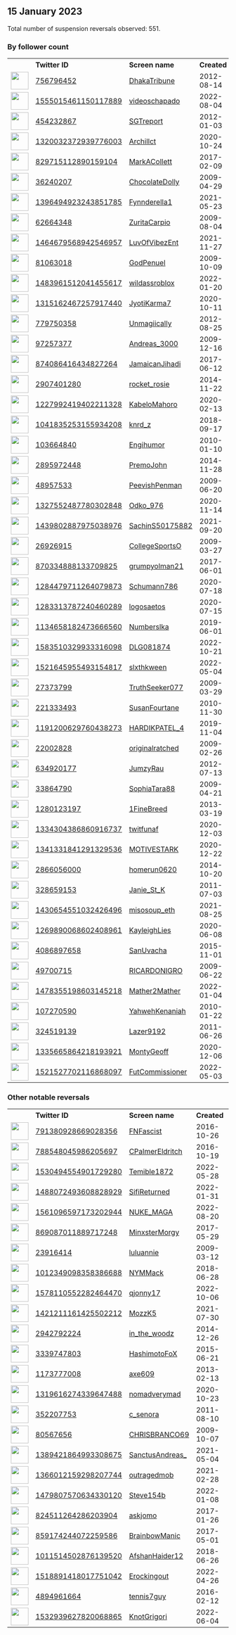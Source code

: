 
## 15 January 2023
Total number of suspension reversals observed: 551.

### By follower count
<table><tr><th></th><th align="left">Twitter ID</th><th align="left">Screen name</th>
<th align="left">Created</th><th align="left">Status</th><th align="left">Suspended</th><th align="left">Followers</th>
<tr><td><a href="https://pbs.twimg.com/profile_images/1613612725430816769/DoBXelUF_normal.jpg"><img src="https://pbs.twimg.com/profile_images/1613612725430816769/DoBXelUF_normal.jpg" width="40px" height="40px" align="center"/></a></td><td><a href="https://twitter.com/intent/user?user_id=756796452">756796452</a></td><td><a href="https://twitter.com/DhakaTribune">DhakaTribune</a></td><td>2012-08-14</td><td align="center"></td><td>2023-01-02</td><td>465787</td></tr>
<tr><td><a href="https://pbs.twimg.com/profile_images/1583779767001686019/5D2jetBh_normal.jpg"><img src="https://pbs.twimg.com/profile_images/1583779767001686019/5D2jetBh_normal.jpg" width="40px" height="40px" align="center"/></a></td><td><a href="https://twitter.com/intent/user?user_id=1555015461150117889">1555015461150117889</a></td><td><a href="https://twitter.com/videoschapado">videoschapado</a></td><td>2022-08-04</td><td align="center"></td><td>2022-12-22</td><td>123111</td></tr>
<tr><td><a href="https://pbs.twimg.com/profile_images/494569039683792896/r2RQcm08_normal.jpeg"><img src="https://pbs.twimg.com/profile_images/494569039683792896/r2RQcm08_normal.jpeg" width="40px" height="40px" align="center"/></a></td><td><a href="https://twitter.com/intent/user?user_id=454232867">454232867</a></td><td><a href="https://twitter.com/SGTreport">SGTreport</a></td><td>2012-01-03</td><td align="center"></td><td></td><td>116162</td></tr>
<tr><td><a href="https://pbs.twimg.com/profile_images/1324395823489261569/nt5P6Dw4_normal.jpg"><img src="https://pbs.twimg.com/profile_images/1324395823489261569/nt5P6Dw4_normal.jpg" width="40px" height="40px" align="center"/></a></td><td><a href="https://twitter.com/intent/user?user_id=1320032372939776003">1320032372939776003</a></td><td><a href="https://twitter.com/Archillct">Archillct</a></td><td>2020-10-24</td><td align="center"></td><td></td><td>61759</td></tr>
<tr><td><a href="https://pbs.twimg.com/profile_images/1614527348870729729/34rca1FI_normal.jpg"><img src="https://pbs.twimg.com/profile_images/1614527348870729729/34rca1FI_normal.jpg" width="40px" height="40px" align="center"/></a></td><td><a href="https://twitter.com/intent/user?user_id=829715112890159104">829715112890159104</a></td><td><a href="https://twitter.com/MarkACollett">MarkACollett</a></td><td>2017-02-09</td><td align="center"></td><td></td><td>53696</td></tr>
<tr><td><a href="https://pbs.twimg.com/profile_images/1557011418574118912/OW9Jd28Y_normal.jpg"><img src="https://pbs.twimg.com/profile_images/1557011418574118912/OW9Jd28Y_normal.jpg" width="40px" height="40px" align="center"/></a></td><td><a href="https://twitter.com/intent/user?user_id=36240207">36240207</a></td><td><a href="https://twitter.com/ChocolateDolly">ChocolateDolly</a></td><td>2009-04-29</td><td align="center"></td><td>2023-01-09</td><td>51981</td></tr>
<tr><td><a href="https://pbs.twimg.com/profile_images/1408041922778836998/KlsWs7_1_normal.jpg"><img src="https://pbs.twimg.com/profile_images/1408041922778836998/KlsWs7_1_normal.jpg" width="40px" height="40px" align="center"/></a></td><td><a href="https://twitter.com/intent/user?user_id=1396494923243851785">1396494923243851785</a></td><td><a href="https://twitter.com/Fynnderella1">Fynnderella1</a></td><td>2021-05-23</td><td align="center"></td><td></td><td>49999</td></tr>
<tr><td><a href="https://pbs.twimg.com/profile_images/1616105595014352897/TREL76pg_normal.jpg"><img src="https://pbs.twimg.com/profile_images/1616105595014352897/TREL76pg_normal.jpg" width="40px" height="40px" align="center"/></a></td><td><a href="https://twitter.com/intent/user?user_id=62664348">62664348</a></td><td><a href="https://twitter.com/ZuritaCarpio">ZuritaCarpio</a></td><td>2009-08-04</td><td align="center"></td><td>2022-08-11</td><td>48230</td></tr>
<tr><td><a href="https://pbs.twimg.com/profile_images/1613188384591077379/z6UYuXIH_normal.jpg"><img src="https://pbs.twimg.com/profile_images/1613188384591077379/z6UYuXIH_normal.jpg" width="40px" height="40px" align="center"/></a></td><td><a href="https://twitter.com/intent/user?user_id=1464679568942546957">1464679568942546957</a></td><td><a href="https://twitter.com/LuvOfVibezEnt">LuvOfVibezEnt</a></td><td>2021-11-27</td><td align="center"></td><td>2022-06-13</td><td>33092</td></tr>
<tr><td><a href="https://pbs.twimg.com/profile_images/1450786598732304414/ilrsb8ok_normal.jpg"><img src="https://pbs.twimg.com/profile_images/1450786598732304414/ilrsb8ok_normal.jpg" width="40px" height="40px" align="center"/></a></td><td><a href="https://twitter.com/intent/user?user_id=81063018">81063018</a></td><td><a href="https://twitter.com/GodPenuel">GodPenuel</a></td><td>2009-10-09</td><td align="center"></td><td>2022-09-24</td><td>26196</td></tr>
<tr><td><a href="https://pbs.twimg.com/profile_images/1598633720927653889/x_TJnmL4_normal.jpg"><img src="https://pbs.twimg.com/profile_images/1598633720927653889/x_TJnmL4_normal.jpg" width="40px" height="40px" align="center"/></a></td><td><a href="https://twitter.com/intent/user?user_id=1483961512041455617">1483961512041455617</a></td><td><a href="https://twitter.com/wildassroblox">wildassroblox</a></td><td>2022-01-20</td><td align="center"></td><td>2022-12-12</td><td>16542</td></tr>
<tr><td><a href="https://pbs.twimg.com/profile_images/1560526049212899328/4Aa87yXL_normal.jpg"><img src="https://pbs.twimg.com/profile_images/1560526049212899328/4Aa87yXL_normal.jpg" width="40px" height="40px" align="center"/></a></td><td><a href="https://twitter.com/intent/user?user_id=1315162467257917440">1315162467257917440</a></td><td><a href="https://twitter.com/JyotiKarma7">JyotiKarma7</a></td><td>2020-10-11</td><td align="center"></td><td></td><td>16437</td></tr>
<tr><td><a href="https://pbs.twimg.com/profile_images/1571273864751063043/jIrU9_Bc_normal.jpg"><img src="https://pbs.twimg.com/profile_images/1571273864751063043/jIrU9_Bc_normal.jpg" width="40px" height="40px" align="center"/></a></td><td><a href="https://twitter.com/intent/user?user_id=779750358">779750358</a></td><td><a href="https://twitter.com/Unmagiically">Unmagiically</a></td><td>2012-08-25</td><td align="center"></td><td>2022-09-30</td><td>15695</td></tr>
<tr><td><a href="https://pbs.twimg.com/profile_images/902583579074453504/kF1Pjxsq_normal.jpg"><img src="https://pbs.twimg.com/profile_images/902583579074453504/kF1Pjxsq_normal.jpg" width="40px" height="40px" align="center"/></a></td><td><a href="https://twitter.com/intent/user?user_id=97257377">97257377</a></td><td><a href="https://twitter.com/Andreas_3000">Andreas_3000</a></td><td>2009-12-16</td><td align="center"></td><td>2023-01-08</td><td>13506</td></tr>
<tr><td><a href="https://pbs.twimg.com/profile_images/1346557394231439360/EQ8JEAt1_normal.jpg"><img src="https://pbs.twimg.com/profile_images/1346557394231439360/EQ8JEAt1_normal.jpg" width="40px" height="40px" align="center"/></a></td><td><a href="https://twitter.com/intent/user?user_id=874086416434827264">874086416434827264</a></td><td><a href="https://twitter.com/JamaicanJihadi">JamaicanJihadi</a></td><td>2017-06-12</td><td align="center"></td><td>2023-01-10</td><td>11405</td></tr>
<tr><td><a href="https://pbs.twimg.com/profile_images/1110194562499297281/C7LO0zOJ_normal.jpg"><img src="https://pbs.twimg.com/profile_images/1110194562499297281/C7LO0zOJ_normal.jpg" width="40px" height="40px" align="center"/></a></td><td><a href="https://twitter.com/intent/user?user_id=2907401280">2907401280</a></td><td><a href="https://twitter.com/rocket_rosie">rocket_rosie</a></td><td>2014-11-22</td><td align="center"></td><td></td><td>10437</td></tr>
<tr><td><a href="https://pbs.twimg.com/profile_images/1599834145152286738/OiW6jnJd_normal.jpg"><img src="https://pbs.twimg.com/profile_images/1599834145152286738/OiW6jnJd_normal.jpg" width="40px" height="40px" align="center"/></a></td><td><a href="https://twitter.com/intent/user?user_id=1227992419402211328">1227992419402211328</a></td><td><a href="https://twitter.com/KabeloMahoro">KabeloMahoro</a></td><td>2020-02-13</td><td align="center"></td><td>2022-12-23</td><td>10252</td></tr>
<tr><td><a href="https://pbs.twimg.com/profile_images/1334972485490630658/S6WiRmxK_normal.jpg"><img src="https://pbs.twimg.com/profile_images/1334972485490630658/S6WiRmxK_normal.jpg" width="40px" height="40px" align="center"/></a></td><td><a href="https://twitter.com/intent/user?user_id=1041835253155934208">1041835253155934208</a></td><td><a href="https://twitter.com/knrd_z">knrd_z</a></td><td>2018-09-17</td><td align="center"></td><td>2023-01-10</td><td>10216</td></tr>
<tr><td><a href="https://pbs.twimg.com/profile_images/1616323005537452032/kZCT-zfw_normal.jpg"><img src="https://pbs.twimg.com/profile_images/1616323005537452032/kZCT-zfw_normal.jpg" width="40px" height="40px" align="center"/></a></td><td><a href="https://twitter.com/intent/user?user_id=103664840">103664840</a></td><td><a href="https://twitter.com/Engihumor">Engihumor</a></td><td>2010-01-10</td><td align="center"></td><td></td><td>9604</td></tr>
<tr><td><a href="https://pbs.twimg.com/profile_images/1210523197054967808/tM2SDppi_normal.jpg"><img src="https://pbs.twimg.com/profile_images/1210523197054967808/tM2SDppi_normal.jpg" width="40px" height="40px" align="center"/></a></td><td><a href="https://twitter.com/intent/user?user_id=2895972448">2895972448</a></td><td><a href="https://twitter.com/PremoJohn">PremoJohn</a></td><td>2014-11-28</td><td align="center"></td><td></td><td>9524</td></tr>
<tr><td><a href="https://pbs.twimg.com/profile_images/1623145019837149184/kbQjt8DZ_normal.jpg"><img src="https://pbs.twimg.com/profile_images/1623145019837149184/kbQjt8DZ_normal.jpg" width="40px" height="40px" align="center"/></a></td><td><a href="https://twitter.com/intent/user?user_id=48957533">48957533</a></td><td><a href="https://twitter.com/PeevishPenman">PeevishPenman</a></td><td>2009-06-20</td><td align="center"></td><td></td><td>9469</td></tr>
<tr><td><a href="https://pbs.twimg.com/profile_images/1612104786295541760/j0Akj9xS_normal.jpg"><img src="https://pbs.twimg.com/profile_images/1612104786295541760/j0Akj9xS_normal.jpg" width="40px" height="40px" align="center"/></a></td><td><a href="https://twitter.com/intent/user?user_id=1327552487780302848">1327552487780302848</a></td><td><a href="https://twitter.com/Odko_976">Odko_976</a></td><td>2020-11-14</td><td align="center"></td><td>2022-09-02</td><td>8960</td></tr>
<tr><td><a href="https://pbs.twimg.com/profile_images/1557350304214970369/3wVHcQ5-_normal.jpg"><img src="https://pbs.twimg.com/profile_images/1557350304214970369/3wVHcQ5-_normal.jpg" width="40px" height="40px" align="center"/></a></td><td><a href="https://twitter.com/intent/user?user_id=1439802887975038976">1439802887975038976</a></td><td><a href="https://twitter.com/SachinS50175882">SachinS50175882</a></td><td>2021-09-20</td><td align="center"></td><td>2022-09-21</td><td>6630</td></tr>
<tr><td><a href="https://pbs.twimg.com/profile_images/1613906694634889222/PZ5NaCoj_normal.jpg"><img src="https://pbs.twimg.com/profile_images/1613906694634889222/PZ5NaCoj_normal.jpg" width="40px" height="40px" align="center"/></a></td><td><a href="https://twitter.com/intent/user?user_id=26926915">26926915</a></td><td><a href="https://twitter.com/CollegeSportsO">CollegeSportsO</a></td><td>2009-03-27</td><td align="center"></td><td></td><td>6615</td></tr>
<tr><td><a href="https://pbs.twimg.com/profile_images/1623756947508891656/YUNmRrj2_normal.jpg"><img src="https://pbs.twimg.com/profile_images/1623756947508891656/YUNmRrj2_normal.jpg" width="40px" height="40px" align="center"/></a></td><td><a href="https://twitter.com/intent/user?user_id=870334888133709825">870334888133709825</a></td><td><a href="https://twitter.com/grumpyolman21">grumpyolman21</a></td><td>2017-06-01</td><td align="center"></td><td></td><td>5540</td></tr>
<tr><td><a href="https://pbs.twimg.com/profile_images/1284488583978549248/HQUBk-vV_normal.jpg"><img src="https://pbs.twimg.com/profile_images/1284488583978549248/HQUBk-vV_normal.jpg" width="40px" height="40px" align="center"/></a></td><td><a href="https://twitter.com/intent/user?user_id=1284479711264079873">1284479711264079873</a></td><td><a href="https://twitter.com/Schumann786">Schumann786</a></td><td>2020-07-18</td><td align="center"></td><td></td><td>5442</td></tr>
<tr><td><a href="https://pbs.twimg.com/profile_images/1609935595312414721/y9k1aHOo_normal.jpg"><img src="https://pbs.twimg.com/profile_images/1609935595312414721/y9k1aHOo_normal.jpg" width="40px" height="40px" align="center"/></a></td><td><a href="https://twitter.com/intent/user?user_id=1283313787240460289">1283313787240460289</a></td><td><a href="https://twitter.com/logosaetos">logosaetos</a></td><td>2020-07-15</td><td align="center"></td><td>2023-01-10</td><td>5250</td></tr>
<tr><td><a href="https://pbs.twimg.com/profile_images/1570213066499035136/FTulF73o_normal.jpg"><img src="https://pbs.twimg.com/profile_images/1570213066499035136/FTulF73o_normal.jpg" width="40px" height="40px" align="center"/></a></td><td><a href="https://twitter.com/intent/user?user_id=1134658182473666560">1134658182473666560</a></td><td><a href="https://twitter.com/Numberslka">Numberslka</a></td><td>2019-06-01</td><td align="center"></td><td>2022-09-19</td><td>4985</td></tr>
<tr><td><a href="https://pbs.twimg.com/profile_images/1622716426707501080/8abAOaeM_normal.jpg"><img src="https://pbs.twimg.com/profile_images/1622716426707501080/8abAOaeM_normal.jpg" width="40px" height="40px" align="center"/></a></td><td><a href="https://twitter.com/intent/user?user_id=1583510329933316098">1583510329933316098</a></td><td><a href="https://twitter.com/DLG081874">DLG081874</a></td><td>2022-10-21</td><td align="center"></td><td>2023-01-10</td><td>4784</td></tr>
<tr><td><a href="https://pbs.twimg.com/profile_images/1576608028794781697/I65nYZVd_normal.jpg"><img src="https://pbs.twimg.com/profile_images/1576608028794781697/I65nYZVd_normal.jpg" width="40px" height="40px" align="center"/></a></td><td><a href="https://twitter.com/intent/user?user_id=1521645955493154817">1521645955493154817</a></td><td><a href="https://twitter.com/slxthkween">slxthkween</a></td><td>2022-05-04</td><td align="center"></td><td>2023-01-11</td><td>4467</td></tr>
<tr><td><a href="https://pbs.twimg.com/profile_images/1581722856685436928/BNTynVLx_normal.jpg"><img src="https://pbs.twimg.com/profile_images/1581722856685436928/BNTynVLx_normal.jpg" width="40px" height="40px" align="center"/></a></td><td><a href="https://twitter.com/intent/user?user_id=27373799">27373799</a></td><td><a href="https://twitter.com/TruthSeeker077">TruthSeeker077</a></td><td>2009-03-29</td><td align="center"></td><td>2023-01-11</td><td>4362</td></tr>
<tr><td><a href="https://pbs.twimg.com/profile_images/1020751712406114304/4orMWv8__normal.jpg"><img src="https://pbs.twimg.com/profile_images/1020751712406114304/4orMWv8__normal.jpg" width="40px" height="40px" align="center"/></a></td><td><a href="https://twitter.com/intent/user?user_id=221333493">221333493</a></td><td><a href="https://twitter.com/SusanFourtane">SusanFourtane</a></td><td>2010-11-30</td><td align="center"></td><td>2022-08-30</td><td>4299</td></tr>
<tr><td><a href="https://pbs.twimg.com/profile_images/1571062873002221569/pCj6t9Hy_normal.jpg"><img src="https://pbs.twimg.com/profile_images/1571062873002221569/pCj6t9Hy_normal.jpg" width="40px" height="40px" align="center"/></a></td><td><a href="https://twitter.com/intent/user?user_id=1191200629760438273">1191200629760438273</a></td><td><a href="https://twitter.com/HARDIKPATEL_4">HARDIKPATEL_4</a></td><td>2019-11-04</td><td align="center"></td><td>2022-12-25</td><td>4220</td></tr>
<tr><td><a href="https://pbs.twimg.com/profile_images/1521638837012811780/dyDM_pfv_normal.jpg"><img src="https://pbs.twimg.com/profile_images/1521638837012811780/dyDM_pfv_normal.jpg" width="40px" height="40px" align="center"/></a></td><td><a href="https://twitter.com/intent/user?user_id=22002828">22002828</a></td><td><a href="https://twitter.com/originalratched">originalratched</a></td><td>2009-02-26</td><td align="center"></td><td>2023-01-14</td><td>4031</td></tr>
<tr><td><a href="https://pbs.twimg.com/profile_images/1615426671284453378/yXbuUhvj_normal.jpg"><img src="https://pbs.twimg.com/profile_images/1615426671284453378/yXbuUhvj_normal.jpg" width="40px" height="40px" align="center"/></a></td><td><a href="https://twitter.com/intent/user?user_id=634920177">634920177</a></td><td><a href="https://twitter.com/JumzyRau">JumzyRau</a></td><td>2012-07-13</td><td align="center"></td><td></td><td>3970</td></tr>
<tr><td><a href="https://pbs.twimg.com/profile_images/150216398/sophia-photo_1_normal.JPG"><img src="https://pbs.twimg.com/profile_images/150216398/sophia-photo_1_normal.JPG" width="40px" height="40px" align="center"/></a></td><td><a href="https://twitter.com/intent/user?user_id=33864790">33864790</a></td><td><a href="https://twitter.com/SophiaTara88">SophiaTara88</a></td><td>2009-04-21</td><td align="center"></td><td>2022-12-01</td><td>3710</td></tr>
<tr><td><a href="https://pbs.twimg.com/profile_images/1620803387682955264/yMyI9dgw_normal.jpg"><img src="https://pbs.twimg.com/profile_images/1620803387682955264/yMyI9dgw_normal.jpg" width="40px" height="40px" align="center"/></a></td><td><a href="https://twitter.com/intent/user?user_id=1280123197">1280123197</a></td><td><a href="https://twitter.com/1FineBreed">1FineBreed</a></td><td>2013-03-19</td><td align="center"></td><td>2023-01-09</td><td>3584</td></tr>
<tr><td><a href="https://pbs.twimg.com/profile_images/1536106868824760325/DINd2gci_normal.jpg"><img src="https://pbs.twimg.com/profile_images/1536106868824760325/DINd2gci_normal.jpg" width="40px" height="40px" align="center"/></a></td><td><a href="https://twitter.com/intent/user?user_id=1334304386860916737">1334304386860916737</a></td><td><a href="https://twitter.com/twitfunaf">twitfunaf</a></td><td>2020-12-03</td><td align="center"></td><td>2022-10-25</td><td>3578</td></tr>
<tr><td><a href="https://pbs.twimg.com/profile_images/1530907880874024961/DPvaNhMR_normal.jpg"><img src="https://pbs.twimg.com/profile_images/1530907880874024961/DPvaNhMR_normal.jpg" width="40px" height="40px" align="center"/></a></td><td><a href="https://twitter.com/intent/user?user_id=1341331841291329536">1341331841291329536</a></td><td><a href="https://twitter.com/MOTIVESTARK">MOTIVESTARK</a></td><td>2020-12-22</td><td align="center"></td><td></td><td>3499</td></tr>
<tr><td><a href="https://pbs.twimg.com/profile_images/1535762358613725185/2xpjzKNH_normal.jpg"><img src="https://pbs.twimg.com/profile_images/1535762358613725185/2xpjzKNH_normal.jpg" width="40px" height="40px" align="center"/></a></td><td><a href="https://twitter.com/intent/user?user_id=2866056000">2866056000</a></td><td><a href="https://twitter.com/homerun0620">homerun0620</a></td><td>2014-10-20</td><td align="center"></td><td>2023-01-13</td><td>3469</td></tr>
<tr><td><a href="https://pbs.twimg.com/profile_images/1268403426087460864/2qFKM7be_normal.jpg"><img src="https://pbs.twimg.com/profile_images/1268403426087460864/2qFKM7be_normal.jpg" width="40px" height="40px" align="center"/></a></td><td><a href="https://twitter.com/intent/user?user_id=328659153">328659153</a></td><td><a href="https://twitter.com/Janie_St_K">Janie_St_K</a></td><td>2011-07-03</td><td align="center"></td><td></td><td>3397</td></tr>
<tr><td><a href="https://pbs.twimg.com/profile_images/1556866338252918785/zFZT3fwb_normal.jpg"><img src="https://pbs.twimg.com/profile_images/1556866338252918785/zFZT3fwb_normal.jpg" width="40px" height="40px" align="center"/></a></td><td><a href="https://twitter.com/intent/user?user_id=1430654551032426496">1430654551032426496</a></td><td><a href="https://twitter.com/misosoup_eth">misosoup_eth</a></td><td>2021-08-25</td><td align="center"></td><td>2023-01-12</td><td>3221</td></tr>
<tr><td><a href="https://pbs.twimg.com/profile_images/1314050643628355584/ZupelxOG_normal.jpg"><img src="https://pbs.twimg.com/profile_images/1314050643628355584/ZupelxOG_normal.jpg" width="40px" height="40px" align="center"/></a></td><td><a href="https://twitter.com/intent/user?user_id=1269890068602408961">1269890068602408961</a></td><td><a href="https://twitter.com/KayleighLies">KayleighLies</a></td><td>2020-06-08</td><td align="center"></td><td></td><td>3052</td></tr>
<tr><td><a href="https://pbs.twimg.com/profile_images/1477365391009751046/RqHquiIw_normal.jpg"><img src="https://pbs.twimg.com/profile_images/1477365391009751046/RqHquiIw_normal.jpg" width="40px" height="40px" align="center"/></a></td><td><a href="https://twitter.com/intent/user?user_id=4086897658">4086897658</a></td><td><a href="https://twitter.com/SanUvacha">SanUvacha</a></td><td>2015-11-01</td><td align="center"></td><td>2023-01-09</td><td>2934</td></tr>
<tr><td><a href="https://pbs.twimg.com/profile_images/982273575922098176/ARhA3BmQ_normal.jpg"><img src="https://pbs.twimg.com/profile_images/982273575922098176/ARhA3BmQ_normal.jpg" width="40px" height="40px" align="center"/></a></td><td><a href="https://twitter.com/intent/user?user_id=49700715">49700715</a></td><td><a href="https://twitter.com/RICARDONIGRO">RICARDONIGRO</a></td><td>2009-06-22</td><td align="center"></td><td>2022-11-17</td><td>2753</td></tr>
<tr><td><a href="https://pbs.twimg.com/profile_images/1490728227027013637/p_FXTi4__normal.jpg"><img src="https://pbs.twimg.com/profile_images/1490728227027013637/p_FXTi4__normal.jpg" width="40px" height="40px" align="center"/></a></td><td><a href="https://twitter.com/intent/user?user_id=1478355198603145218">1478355198603145218</a></td><td><a href="https://twitter.com/Mather2Mather">Mather2Mather</a></td><td>2022-01-04</td><td align="center"></td><td>2022-08-02</td><td>2716</td></tr>
<tr><td><a href="https://pbs.twimg.com/profile_images/1613353726613274624/fmpkyViJ_normal.jpg"><img src="https://pbs.twimg.com/profile_images/1613353726613274624/fmpkyViJ_normal.jpg" width="40px" height="40px" align="center"/></a></td><td><a href="https://twitter.com/intent/user?user_id=107270590">107270590</a></td><td><a href="https://twitter.com/YahwehKenaniah">YahwehKenaniah</a></td><td>2010-01-22</td><td align="center"></td><td></td><td>2706</td></tr>
<tr><td><a href="https://pbs.twimg.com/profile_images/1270340089047126019/Hds_5xin_normal.jpg"><img src="https://pbs.twimg.com/profile_images/1270340089047126019/Hds_5xin_normal.jpg" width="40px" height="40px" align="center"/></a></td><td><a href="https://twitter.com/intent/user?user_id=324519139">324519139</a></td><td><a href="https://twitter.com/Lazer9192">Lazer9192</a></td><td>2011-06-26</td><td align="center"></td><td>2023-01-10</td><td>2706</td></tr>
<tr><td><a href="https://pbs.twimg.com/profile_images/1335666046385184769/ZA9yakOD_normal.jpg"><img src="https://pbs.twimg.com/profile_images/1335666046385184769/ZA9yakOD_normal.jpg" width="40px" height="40px" align="center"/></a></td><td><a href="https://twitter.com/intent/user?user_id=1335665864218193921">1335665864218193921</a></td><td><a href="https://twitter.com/MontyGeoff">MontyGeoff</a></td><td>2020-12-06</td><td align="center"></td><td>2022-02-27</td><td>2506</td></tr>
<tr><td><a href="https://pbs.twimg.com/profile_images/1522252690713194497/uiiUE4h1_normal.jpg"><img src="https://pbs.twimg.com/profile_images/1522252690713194497/uiiUE4h1_normal.jpg" width="40px" height="40px" align="center"/></a></td><td><a href="https://twitter.com/intent/user?user_id=1521527702116868097">1521527702116868097</a></td><td><a href="https://twitter.com/FutCommissioner">FutCommissioner</a></td><td>2022-05-03</td><td align="center"></td><td>2023-01-04</td><td>2396</td></tr>
</table>

### Other notable reversals
<table><tr><th></th><th align="left">Twitter ID</th><th align="left">Screen name</th>
<th align="left">Created</th><th align="left">Status</th><th align="left">Suspended</th><th align="left">Followers</th>
<tr><td><a href="https://pbs.twimg.com/profile_images/1618195805331984384/SOdJ69sn_normal.jpg"><img src="https://pbs.twimg.com/profile_images/1618195805331984384/SOdJ69sn_normal.jpg" width="40px" height="40px" align="center"/></a></td><td><a href="https://twitter.com/intent/user?user_id=791380928669028356">791380928669028356</a></td><td><a href="https://twitter.com/FNFascist">FNFascist</a></td><td>2016-10-26</td><td align="center">🔒</td><td>2022-11-01</td><td>2107</td></tr>
<tr><td><a href="https://pbs.twimg.com/profile_images/1577685707233103872/UkxAjUot_normal.jpg"><img src="https://pbs.twimg.com/profile_images/1577685707233103872/UkxAjUot_normal.jpg" width="40px" height="40px" align="center"/></a></td><td><a href="https://twitter.com/intent/user?user_id=788548045986205697">788548045986205697</a></td><td><a href="https://twitter.com/CPalmerEldritch">CPalmerEldritch</a></td><td>2016-10-19</td><td align="center"></td><td>2023-01-10</td><td>482</td></tr>
<tr><td><a href="https://pbs.twimg.com/profile_images/1550559364972511235/ALcutAKR_normal.jpg"><img src="https://pbs.twimg.com/profile_images/1550559364972511235/ALcutAKR_normal.jpg" width="40px" height="40px" align="center"/></a></td><td><a href="https://twitter.com/intent/user?user_id=1530494554901729280">1530494554901729280</a></td><td><a href="https://twitter.com/Temible1872">Temible1872</a></td><td>2022-05-28</td><td align="center"></td><td>2023-01-10</td><td>79</td></tr>
<tr><td><a href="https://pbs.twimg.com/profile_images/1496716017636048900/IEce_-8R_normal.jpg"><img src="https://pbs.twimg.com/profile_images/1496716017636048900/IEce_-8R_normal.jpg" width="40px" height="40px" align="center"/></a></td><td><a href="https://twitter.com/intent/user?user_id=1488072493608828929">1488072493608828929</a></td><td><a href="https://twitter.com/SifiReturned">SifiReturned</a></td><td>2022-01-31</td><td align="center"></td><td>2023-01-10</td><td>974</td></tr>
<tr><td><a href="https://pbs.twimg.com/profile_images/1561185606473883651/nauAJV-Q_normal.jpg"><img src="https://pbs.twimg.com/profile_images/1561185606473883651/nauAJV-Q_normal.jpg" width="40px" height="40px" align="center"/></a></td><td><a href="https://twitter.com/intent/user?user_id=1561096597173202944">1561096597173202944</a></td><td><a href="https://twitter.com/NUKE_MAGA">NUKE_MAGA</a></td><td>2022-08-20</td><td align="center"></td><td>2022-11-28</td><td>638</td></tr>
<tr><td><a href="https://pbs.twimg.com/profile_images/1538415572538515456/HVSe8EoV_normal.jpg"><img src="https://pbs.twimg.com/profile_images/1538415572538515456/HVSe8EoV_normal.jpg" width="40px" height="40px" align="center"/></a></td><td><a href="https://twitter.com/intent/user?user_id=869087011889717248">869087011889717248</a></td><td><a href="https://twitter.com/MinxsterMorgy">MinxsterMorgy</a></td><td>2017-05-29</td><td align="center"></td><td>2023-01-10</td><td>1042</td></tr>
<tr><td><a href="https://pbs.twimg.com/profile_images/1613616207382601728/_k5P64-J_normal.jpg"><img src="https://pbs.twimg.com/profile_images/1613616207382601728/_k5P64-J_normal.jpg" width="40px" height="40px" align="center"/></a></td><td><a href="https://twitter.com/intent/user?user_id=23916414">23916414</a></td><td><a href="https://twitter.com/luluannie">luluannie</a></td><td>2009-03-12</td><td align="center"></td><td>2023-01-11</td><td>456</td></tr>
<tr><td><a href="https://pbs.twimg.com/profile_images/1581111274439573504/DpyVQorF_normal.jpg"><img src="https://pbs.twimg.com/profile_images/1581111274439573504/DpyVQorF_normal.jpg" width="40px" height="40px" align="center"/></a></td><td><a href="https://twitter.com/intent/user?user_id=1012349098358386688">1012349098358386688</a></td><td><a href="https://twitter.com/NYMMack">NYMMack</a></td><td>2018-06-28</td><td align="center"></td><td>2023-01-10</td><td>856</td></tr>
<tr><td><a href="https://pbs.twimg.com/profile_images/1612129328937967618/CbB-2d8-_normal.jpg"><img src="https://pbs.twimg.com/profile_images/1612129328937967618/CbB-2d8-_normal.jpg" width="40px" height="40px" align="center"/></a></td><td><a href="https://twitter.com/intent/user?user_id=1578110552282464470">1578110552282464470</a></td><td><a href="https://twitter.com/qjonny17">qjonny17</a></td><td>2022-10-06</td><td align="center"></td><td>2023-01-10</td><td>122</td></tr>
<tr><td><a href="https://pbs.twimg.com/profile_images/1480571432732082177/suR6Z1hK_normal.jpg"><img src="https://pbs.twimg.com/profile_images/1480571432732082177/suR6Z1hK_normal.jpg" width="40px" height="40px" align="center"/></a></td><td><a href="https://twitter.com/intent/user?user_id=1421211161425502212">1421211161425502212</a></td><td><a href="https://twitter.com/MozzK5">MozzK5</a></td><td>2021-07-30</td><td align="center"></td><td>2022-12-29</td><td>92</td></tr>
<tr><td><a href="https://pbs.twimg.com/profile_images/1610281908017008642/PN-pnbLQ_normal.jpg"><img src="https://pbs.twimg.com/profile_images/1610281908017008642/PN-pnbLQ_normal.jpg" width="40px" height="40px" align="center"/></a></td><td><a href="https://twitter.com/intent/user?user_id=2942792224">2942792224</a></td><td><a href="https://twitter.com/in_the_woodz">in_the_woodz</a></td><td>2014-12-26</td><td align="center"></td><td>2023-01-10</td><td>363</td></tr>
<tr><td><a href="https://pbs.twimg.com/profile_images/1620417933083308035/tQYAliSz_normal.jpg"><img src="https://pbs.twimg.com/profile_images/1620417933083308035/tQYAliSz_normal.jpg" width="40px" height="40px" align="center"/></a></td><td><a href="https://twitter.com/intent/user?user_id=3339747803">3339747803</a></td><td><a href="https://twitter.com/HashimotoFoX">HashimotoFoX</a></td><td>2015-06-21</td><td align="center"></td><td>2023-01-10</td><td>1944</td></tr>
<tr><td><a href="https://pbs.twimg.com/profile_images/822509405618970624/vBObiobb_normal.jpg"><img src="https://pbs.twimg.com/profile_images/822509405618970624/vBObiobb_normal.jpg" width="40px" height="40px" align="center"/></a></td><td><a href="https://twitter.com/intent/user?user_id=1173777008">1173777008</a></td><td><a href="https://twitter.com/axe609">axe609</a></td><td>2013-02-13</td><td align="center"></td><td>2023-01-10</td><td>66</td></tr>
<tr><td><a href="https://pbs.twimg.com/profile_images/1573056285725032448/u5F80IJl_normal.jpg"><img src="https://pbs.twimg.com/profile_images/1573056285725032448/u5F80IJl_normal.jpg" width="40px" height="40px" align="center"/></a></td><td><a href="https://twitter.com/intent/user?user_id=1319616274339647488">1319616274339647488</a></td><td><a href="https://twitter.com/nomadverymad">nomadverymad</a></td><td>2020-10-23</td><td align="center"></td><td>2023-01-11</td><td>43</td></tr>
<tr><td><a href="https://pbs.twimg.com/profile_images/1546158860666392577/gvbxvNFJ_normal.jpg"><img src="https://pbs.twimg.com/profile_images/1546158860666392577/gvbxvNFJ_normal.jpg" width="40px" height="40px" align="center"/></a></td><td><a href="https://twitter.com/intent/user?user_id=352207753">352207753</a></td><td><a href="https://twitter.com/c_senora">c_senora</a></td><td>2011-08-10</td><td align="center"></td><td>2023-01-11</td><td>357</td></tr>
<tr><td><a href="https://pbs.twimg.com/profile_images/1610461457455452163/cuoN10uX_normal.jpg"><img src="https://pbs.twimg.com/profile_images/1610461457455452163/cuoN10uX_normal.jpg" width="40px" height="40px" align="center"/></a></td><td><a href="https://twitter.com/intent/user?user_id=80567656">80567656</a></td><td><a href="https://twitter.com/CHRISBRANCO69">CHRISBRANCO69</a></td><td>2009-10-07</td><td align="center"></td><td>2023-01-04</td><td>392</td></tr>
<tr><td><a href="https://pbs.twimg.com/profile_images/1620447585143062529/HP0KNOO7_normal.jpg"><img src="https://pbs.twimg.com/profile_images/1620447585143062529/HP0KNOO7_normal.jpg" width="40px" height="40px" align="center"/></a></td><td><a href="https://twitter.com/intent/user?user_id=1389421864993308675">1389421864993308675</a></td><td><a href="https://twitter.com/SanctusAndreas_">SanctusAndreas_</a></td><td>2021-05-04</td><td align="center"></td><td>2023-01-10</td><td>1970</td></tr>
<tr><td><a href="https://pbs.twimg.com/profile_images/1496875124842237959/zTATP90W_normal.jpg"><img src="https://pbs.twimg.com/profile_images/1496875124842237959/zTATP90W_normal.jpg" width="40px" height="40px" align="center"/></a></td><td><a href="https://twitter.com/intent/user?user_id=1366012159298207744">1366012159298207744</a></td><td><a href="https://twitter.com/outragedmob">outragedmob</a></td><td>2021-02-28</td><td align="center"></td><td>2022-12-23</td><td>141</td></tr>
<tr><td><a href="https://pbs.twimg.com/profile_images/1596992377218031616/_7DCnjiJ_normal.jpg"><img src="https://pbs.twimg.com/profile_images/1596992377218031616/_7DCnjiJ_normal.jpg" width="40px" height="40px" align="center"/></a></td><td><a href="https://twitter.com/intent/user?user_id=1479807570634330120">1479807570634330120</a></td><td><a href="https://twitter.com/Steve154b">Steve154b</a></td><td>2022-01-08</td><td align="center"></td><td>2023-01-10</td><td>236</td></tr>
<tr><td><a href="https://pbs.twimg.com/profile_images/1537056584282537985/7-D-ZR4i_normal.jpg"><img src="https://pbs.twimg.com/profile_images/1537056584282537985/7-D-ZR4i_normal.jpg" width="40px" height="40px" align="center"/></a></td><td><a href="https://twitter.com/intent/user?user_id=824511264286203904">824511264286203904</a></td><td><a href="https://twitter.com/askjomo">askjomo</a></td><td>2017-01-26</td><td align="center"></td><td>2023-01-08</td><td>627</td></tr>
<tr><td><a href="https://pbs.twimg.com/profile_images/859175303507316736/3mHRkC_B_normal.jpg"><img src="https://pbs.twimg.com/profile_images/859175303507316736/3mHRkC_B_normal.jpg" width="40px" height="40px" align="center"/></a></td><td><a href="https://twitter.com/intent/user?user_id=859174244072259586">859174244072259586</a></td><td><a href="https://twitter.com/BrainbowManic">BrainbowManic</a></td><td>2017-05-01</td><td align="center"></td><td>2023-01-09</td><td>148</td></tr>
<tr><td><a href="https://pbs.twimg.com/profile_images/1011515609266507776/Uke2SrXW_normal.jpg"><img src="https://pbs.twimg.com/profile_images/1011515609266507776/Uke2SrXW_normal.jpg" width="40px" height="40px" align="center"/></a></td><td><a href="https://twitter.com/intent/user?user_id=1011514502876139520">1011514502876139520</a></td><td><a href="https://twitter.com/AfshanHaider12">AfshanHaider12</a></td><td>2018-06-26</td><td align="center"></td><td>2023-01-10</td><td>359</td></tr>
<tr><td><a href="https://pbs.twimg.com/profile_images/1521282184979566592/o8_TjB2V_normal.jpg"><img src="https://pbs.twimg.com/profile_images/1521282184979566592/o8_TjB2V_normal.jpg" width="40px" height="40px" align="center"/></a></td><td><a href="https://twitter.com/intent/user?user_id=1518891418017751042">1518891418017751042</a></td><td><a href="https://twitter.com/Erockingout">Erockingout</a></td><td>2022-04-26</td><td align="center"></td><td>2023-01-13</td><td>142</td></tr>
<tr><td><a href="https://pbs.twimg.com/profile_images/1530009052880707587/yU4nspi__normal.jpg"><img src="https://pbs.twimg.com/profile_images/1530009052880707587/yU4nspi__normal.jpg" width="40px" height="40px" align="center"/></a></td><td><a href="https://twitter.com/intent/user?user_id=4894961664">4894961664</a></td><td><a href="https://twitter.com/tennis7guy">tennis7guy</a></td><td>2016-02-12</td><td align="center"></td><td>2023-01-13</td><td>12</td></tr>
<tr><td><a href="https://pbs.twimg.com/profile_images/1532939892627410944/zvYJjwf7_normal.jpg"><img src="https://pbs.twimg.com/profile_images/1532939892627410944/zvYJjwf7_normal.jpg" width="40px" height="40px" align="center"/></a></td><td><a href="https://twitter.com/intent/user?user_id=1532939627820068865">1532939627820068865</a></td><td><a href="https://twitter.com/KnotGrigori">KnotGrigori</a></td><td>2022-06-04</td><td align="center"></td><td>2023-01-10</td><td>31</td></tr>
</table>
